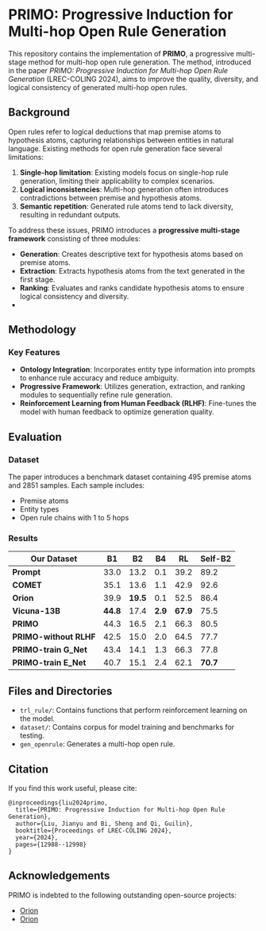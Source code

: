 # PRIMO: Progressive Induction for Multi-hop Open Rule Generation

This repository contains the implementation of **PRIMO**, a progressive multi-stage method for multi-hop open rule generation. The method, introduced in the paper *PRIMO: Progressive Induction for Multi-hop Open Rule Generation* (LREC-COLING 2024), aims to improve the quality, diversity, and logical consistency of generated multi-hop open rules.

## Background

Open rules refer to logical deductions that map premise atoms to hypothesis atoms, capturing relationships between entities in natural language. Existing methods for open rule generation face several limitations:
1. **Single-hop limitation**: Existing models focus on single-hop rule generation, limiting their applicability to complex scenarios.
2. **Logical inconsistencies**: Multi-hop generation often introduces contradictions between premise and hypothesis atoms.
3. **Semantic repetition**: Generated rule atoms tend to lack diversity, resulting in redundant outputs.

To address these issues, PRIMO introduces a **progressive multi-stage framework** consisting of three modules:
- **Generation**: Creates descriptive text for hypothesis atoms based on premise atoms.
- **Extraction**: Extracts hypothesis atoms from the text generated in the first stage.
- **Ranking**: Evaluates and ranks candidate hypothesis atoms to ensure logical consistency and diversity.
- 
## Methodology

### Key Features
- **Ontology Integration**: Incorporates entity type information into prompts to enhance rule accuracy and reduce ambiguity.
- **Progressive Framework**: Utilizes generation, extraction, and ranking modules to sequentially refine rule generation.
- **Reinforcement Learning from Human Feedback (RLHF)**: Fine-tunes the model with human feedback to optimize generation quality.

## Evaluation

### Dataset
The paper introduces a benchmark dataset containing 495 premise atoms and 2851 samples. Each sample includes:
- Premise atoms
- Entity types
- Open rule chains with 1 to 5 hops

### Results
| Our Dataset             | B1   | B2   | B4   | RL   | Self-B2 |
|-------------------------|------|------|------|------|---------|
| **Prompt**              | 33.0 | 13.2 | 0.1  | 39.2 | 89.2    |
| **COMET**               | 35.1 | 13.6 | 1.1  | 42.9 | 92.6    |
| **Orion**               | 39.9 | **19.5** | 0.1  | 52.5 | 86.4    |
| **Vicuna-13B**          | **44.8** | 17.4 | **2.9** | **67.9** | 75.5    |
| **PRIMO**               | 44.3 | 16.5 | 2.1  | 66.3 | 80.5    |
| **PRIMO-without RLHF**  | 42.5 | 15.0 | 2.0  | 64.5 | 77.7    |
| **PRIMO-train G_Net**   | 43.4 | 14.1 | 1.3  | 66.3 | 77.8    |
| **PRIMO-train E_Net**   | 40.7 | 15.1 | 2.4  | 62.1 | **70.7** |

## Files and Directories
* `trl_rule/`: Contains functions that perform reinforcement learning on the model.
* `dataset/`: Contains corpus for model training and benchmarks for testing.
* `gen_openrule`: Generates a multi-hop open rule. 


## Citation
If you find this work useful, please cite:
```
@inproceedings{liu2024primo,
  title={PRIMO: Progressive Induction for Multi-hop Open Rule Generation},
  author={Liu, Jianyu and Bi, Sheng and Qi, Guilin},
  booktitle={Proceedings of LREC-COLING 2024},
  year={2024},
  pages={12988--12998}
}
```

## Acknowledgements
PRIMO is indebted to the following outstanding open-source projects:
- [Orion](https://github.com/chenxran/Orion)
- [Orion](https://github.com/HarderThenHarder/transformers_tasks/tree/main/RLHF)



